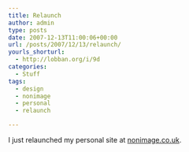 ```yaml
---
title: Relaunch
author: admin
type: posts
date: 2007-12-13T11:00:06+00:00
url: /posts/2007/12/13/relaunch/
yourls_shorturl:
  - http://lobban.org/i/9d
categories:
  - Stuff
tags:
  - design
  - nonimage
  - personal
  - relaunch

---
```

I just relaunched my personal site at [nonimage.co.uk][1].&#160;

 [1]: http://www.nonimage.co.uk